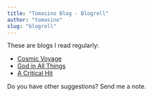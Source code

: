 ```yaml
---
title: "Tomasino Blog - Blogroll"
author: "tomasino"
slug: "blogroll"
---
```


These are blogs I read regularly:

* [Cosmic Voyage](https://cosmic.voyage/)
* [God in All Things](https://godinallthings.com/)
* [A Critical Hit](https://www.acriticalhit.com/)

Do you have other suggestions? Send me a note.
